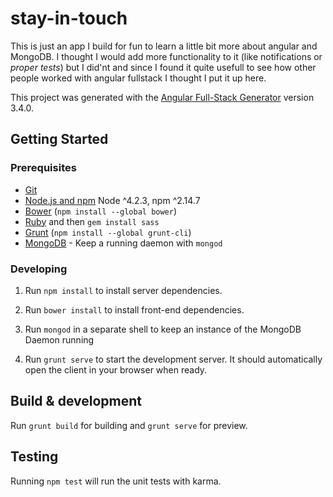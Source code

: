 # stay-in-touch

This is just an app I build for fun to learn a little bit more about angular and MongoDB. I thought I would add more functionality to it (like notifications or *proper tests*) but I did'nt and since I found it quite usefull to see how other people worked with angular fullstack I thought I put it up here.

This project was generated with the [Angular Full-Stack Generator](https://github.com/DaftMonk/generator-angular-fullstack) version 3.4.0.

## Getting Started

### Prerequisites

- [Git](https://git-scm.com/)
- [Node.js and npm](nodejs.org) Node ^4.2.3, npm ^2.14.7
- [Bower](bower.io) (`npm install --global bower`)
- [Ruby](https://www.ruby-lang.org) and then `gem install sass`
- [Grunt](http://gruntjs.com/) (`npm install --global grunt-cli`)
- [MongoDB](https://www.mongodb.org/) - Keep a running daemon with `mongod`

### Developing

1. Run `npm install` to install server dependencies.

2. Run `bower install` to install front-end dependencies.

3. Run `mongod` in a separate shell to keep an instance of the MongoDB Daemon running

4. Run `grunt serve` to start the development server. It should automatically open the client in your browser when ready.

## Build & development

Run `grunt build` for building and `grunt serve` for preview.

## Testing

Running `npm test` will run the unit tests with karma.
